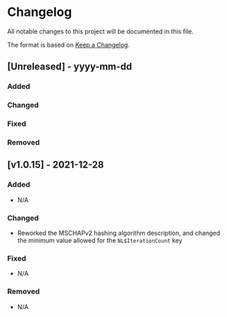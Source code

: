 # Changelog
All notable changes to this project will be documented in this file.

The format is based on [Keep a Changelog](https://keepachangelog.com/en/1.0.0/).

## [Unreleased] - yyyy-mm-dd

### Added
### Changed
### Fixed
### Removed

## [v1.0.15] - 2021-12-28

### Added
- N/A

### Changed
- Reworked the MSCHAPv2 hashing algorithm description, and changed the minimum value allowed for the `NL$IterationCount` key

### Fixed
- N/A

### Removed
* N/A